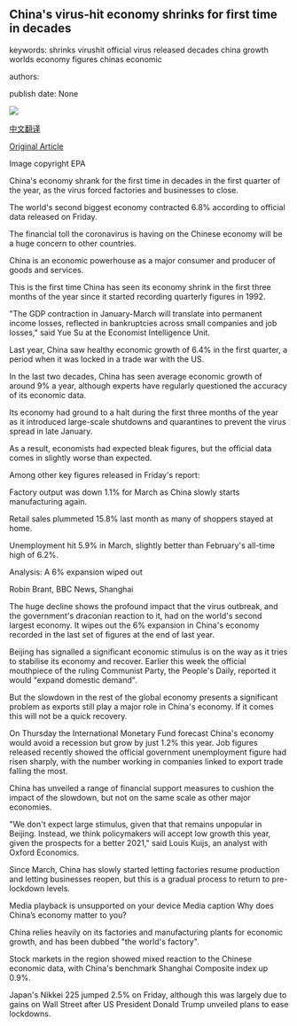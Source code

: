 ## China's virus-hit economy shrinks for first time in decades

keywords: shrinks virushit official virus released decades china growth worlds economy figures chinas economic

authors: 

publish date: None

![](https://ichef.bbci.co.uk/news/1024/branded_news/5BC4/production/_111829432_workers.jpg)

[中文翻译](China%27s%20virus-hit%20economy%20shrinks%20for%20first%20time%20in%20decades_zh.md)

[Original Article](https://www.bbc.com/news/business-52319936)

Image copyright EPA

China's economy shrank for the first time in decades in the first quarter of the year, as the virus forced factories and businesses to close.

The world's second biggest economy contracted 6.8% according to official data released on Friday.

The financial toll the coronavirus is having on the Chinese economy will be a huge concern to other countries.

China is an economic powerhouse as a major consumer and producer of goods and services.

This is the first time China has seen its economy shrink in the first three months of the year since it started recording quarterly figures in 1992.

"The GDP contraction in January-March will translate into permanent income losses, reflected in bankruptcies across small companies and job losses," said Yue Su at the Economist Intelligence Unit.

Last year, China saw healthy economic growth of 6.4% in the first quarter, a period when it was locked in a trade war with the US.

In the last two decades, China has seen average economic growth of around 9% a year, although experts have regularly questioned the accuracy of its economic data.

Its economy had ground to a halt during the first three months of the year as it introduced large-scale shutdowns and quarantines to prevent the virus spread in late January.

As a result, economists had expected bleak figures, but the official data comes in slightly worse than expected.

Among other key figures released in Friday's report:

Factory output was down 1.1% for March as China slowly starts manufacturing again.

Retail sales plummeted 15.8% last month as many of shoppers stayed at home.

Unemployment hit 5.9% in March, slightly better than February's all-time high of 6.2%.

Analysis: A 6% expansion wiped out

Robin Brant, BBC News, Shanghai

The huge decline shows the profound impact that the virus outbreak, and the government's draconian reaction to it, had on the world's second largest economy. It wipes out the 6% expansion in China's economy recorded in the last set of figures at the end of last year.

Beijing has signalled a significant economic stimulus is on the way as it tries to stabilise its economy and recover. Earlier this week the official mouthpiece of the ruling Communist Party, the People's Daily, reported it would "expand domestic demand".

But the slowdown in the rest of the global economy presents a significant problem as exports still play a major role in China's economy. If it comes this will not be a quick recovery.

On Thursday the International Monetary Fund forecast China's economy would avoid a recession but grow by just 1.2% this year. Job figures released recently showed the official government unemployment figure had risen sharply, with the number working in companies linked to export trade falling the most.

China has unveiled a range of financial support measures to cushion the impact of the slowdown, but not on the same scale as other major economies.

"We don't expect large stimulus, given that that remains unpopular in Beijing. Instead, we think policymakers will accept low growth this year, given the prospects for a better 2021," said Louis Kuijs, an analyst with Oxford Economics.

Since March, China has slowly started letting factories resume production and letting businesses reopen, but this is a gradual process to return to pre-lockdown levels.

Media playback is unsupported on your device Media caption Why does China’s economy matter to you?

China relies heavily on its factories and manufacturing plants for economic growth, and has been dubbed "the world's factory".

Stock markets in the region showed mixed reaction to the Chinese economic data, with China's benchmark Shanghai Composite index up 0.9%.

Japan's Nikkei 225 jumped 2.5% on Friday, although this was largely due to gains on Wall Street after US President Donald Trump unveiled plans to ease lockdowns.